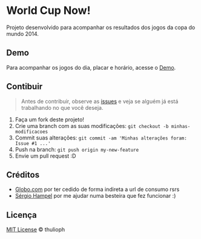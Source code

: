 # World Cup Now!
Projeto desenvolvido para acompanhar os resultados dos jogos da copa do mundo 2014.

## Demo
Para acompanhar os jogos do dia, placar e horário, acesse o [Demo](http://world-cup-now.herokuapp.com).


## Contibuir
> Antes de contribuir, observe as [issues](@issues) e veja se alguém já está trabalhando no que você deseja.

1. Faça um fork deste projeto!
2. Crie  uma branch com as suas modificações: `git checkout -b minhas-modificacoes`
3. Commit suas alterações: `git commit -am 'Minhas alterações foram: Issue #1 ...'`
4. Push na branch: `git push origin my-new-feature`
5. Envie um pull request :D

## Créditos
- [Globo.com](http://globo.com) por ter cedido de forma indireta a url de consumo rsrs
- [Sérgio Hampel](http://fb.com/sergiohampel) por me ajudar numa besteira que fez funcionar :)

## Licença
[MIT License](http://thulioph.mit-license.org/) © thulioph